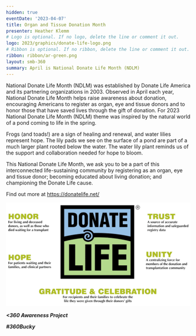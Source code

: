 ```yaml
---
hidden: true
eventDate: '2023-04-07'
title: Organ and Tissue Donation Month
presenter: Heather Klemm
# Logo is optional. If no logo, delete the line or comment it out.
logo: 2023/graphics/donate-life-logo.png
# Ribbon is optional. If no ribbon, delete the line or comment it out.
ribbon: ribbon/ar-green.png
layout: smb-360
summary: April is National Donate Life Month (NDLM)
---
```


National Donate Life Month (NDLM) was established by Donate Life America and its partnering organizations in 2003. Observed in April each year, National Donate Life Month helps raise awareness about donation, encouraging Americans to register as organ, eye and tissue donors and to honor those that have saved lives through the gift of donation. For 2023 National Donate Life Month (NDLM) theme was inspired by the natural world of a pond coming to life in the spring.

Frogs (and toads!) are a sign of healing and renewal, and water lilies represent hope. The lily pads we see on the surface of a pond are part of a much larger plant rooted below the water. The water lily plant reminds us of the support and collaboration needed for hope to bloom.

This National Donate Life Month, we ask you to be a part of this interconnected life-sustaining community by registering as an organ, eye and tissue donor; becoming educated about living donation; and championing the Donate Life cause.

Find out more at https://donatelife.net/

<img src="graphics/donate-life-pic-01.png" class="Maw(100%)">

***<span class="C(red)">&lt;3</span>60 Awareness Project***

***<span class="C(red)">#360Bucky</span>***



